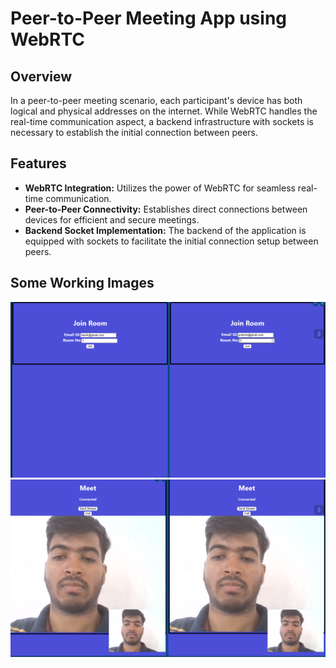 # Peer-to-Peer Meeting App using WebRTC

## Overview

In a peer-to-peer meeting scenario, each participant's device has both logical and physical addresses on the internet. While WebRTC handles the real-time communication aspect, a backend infrastructure with sockets is necessary to establish the initial connection between peers.

## Features

- **WebRTC Integration:** Utilizes the power of WebRTC for seamless real-time communication.
- **Peer-to-Peer Connectivity:** Establishes direct connections between devices for efficient and secure meetings.
- **Backend Socket Implementation:** The backend of the application is equipped with sockets to facilitate the initial connection setup between peers.

## Some Working Images

![Join Page](working%20images/JoinPage.png)
![Meet Call](working%20images/MeetCall.png)
